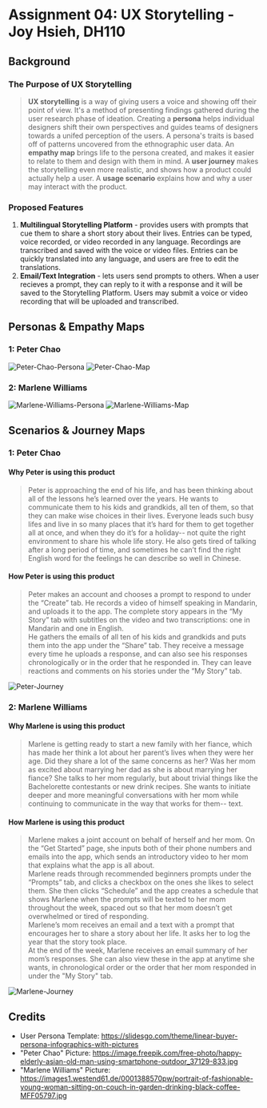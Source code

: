 # Assignment 04: UX Storytelling - Joy Hsieh, DH110
## Background
### The Purpose of UX Storytelling
> **UX storytelling** is a way of giving users a voice and showing off their point of view. It's a method of presenting findings gathered during the user research phase of ideation.
Creating a **persona** helps individual designers shift their own perspectives and guides teams of designers towards a unifed perception of the users. A persona's traits is based off of patterns uncovered from the ethnographic user data.
An **empathy map** brings life to the persona created, and makes it easier to relate to them and design with them in mind.
A **user journey** makes the storytelling even more realistic, and shows how a product could actually help a user.
A **usage scenario** explains how and why a user may interact with the product.

### Proposed Features
1. **Multilingual Storytelling Platform** - provides users with prompts that cue them to share a short story about their lives. Entries can be typed, voice recorded, or video recorded in any language. Recordings are transcribed and saved with the voice or video files. Entries can be quickly translated into any language, and users are free to edit the translations.
2. **Email/Text Integration** - lets users send prompts to others. When a user recieves a prompt, they can reply to it with a response and it will be saved to the Storytelling Platform. Users may submit a voice or video recording that will be uploaded and transcribed.

## Personas & Empathy Maps
### 1: Peter Chao
![Peter-Chao-Persona](Peter-Chao-Persona.png)
![Peter-Chao-Map](Peter-Chao-Map.png)
### 2: Marlene Williams
![Marlene-Williams-Persona](Marlene-Williams-Persona.png)
![Marlene-Williams-Map](Marlene-Williams-Map.png)

## Scenarios & Journey Maps
### 1: Peter Chao
#### Why Peter is using this product
> Peter is approaching the end of his life, and has been thinking about all of the lessons he’s learned over the years. He wants to communicate them to his kids and grandkids, all ten of them, so that they can make wise choices in their lives. Everyone leads such busy lifes and live in so many places that it’s hard for them to get together all at once, and when they do it’s for a holiday-- not quite the right environment to share his whole life story. He also gets tired of talking after a long period of time, and sometimes he can’t find the right English word for the feelings he can describe so well in Chinese.
#### How Peter is using this product
>Peter makes an account and chooses a prompt to respond to under the “Create” tab. He records a video of himself speaking in Mandarin, and uploads it to the app. The complete story appears in the “My Story” tab with subtitles on the video and two transcriptions: one in Mandarin and one in English.  
He gathers the emails of all ten of his kids and grandkids and puts them into the app under the “Share” tab. They receive a message every time he uploads a response, and can also see his responses chronologically or in the order that he responded in. They can leave reactions and comments on his stories under the “My Story” tab. 

![Peter-Journey](Peter-Journey.png)
### 2: Marlene Williams
#### Why Marlene is using this product
> Marlene is getting ready to start a new family with her fiance, which has made her think a lot about her parent’s lives when they were her age. Did they share a lot of the same concerns as her? Was her mom as excited about marrying her dad as she is about marrying her fiance? She talks to her mom regularly, but about trivial things like the Bachelorette contestants or new drink recipes. She wants to initiate deeper and more meaningful conversations with her mom while continuing to communicate in the way that works for them-- text.
#### How Marlene is using this product
> Marlene makes a joint account on behalf of herself and her mom. On the “Get Started” page, she inputs both of their phone numbers and emails into the app, which sends an introductory video to her mom that explains what the app is all about.  
> Marlene reads through recommended beginners prompts under the “Prompts” tab, and clicks a checkbox on the ones she likes to select them. She then clicks “Schedule” and the app creates a schedule that shows Marlene when the prompts will be texted to her mom throughout the week, spaced out so that her mom doesn’t get overwhelmed or tired of responding.  
> Marlene’s mom receives an email and a text with a prompt that encourages her to share a story about her life. It asks her to log the year that the story took place.  
> At the end of the week, Marlene receives an email summary of her mom’s responses. She can also view these in the app at anytime she wants, in chronological order or the order that her mom responded in under the "My Story" tab.

![Marlene-Journey](Marlene-Journey.png)

## Credits
- User Persona Template: https://slidesgo.com/theme/linear-buyer-persona-infographics-with-pictures
- "Peter Chao" Picture: https://image.freepik.com/free-photo/happy-elderly-asian-old-man-using-smartphone-outdoor_37129-833.jpg
- "Marlene Williams" Picture: https://images1.westend61.de/0001388570pw/portrait-of-fashionable-young-woman-sitting-on-couch-in-garden-drinking-black-coffee-MFF05797.jpg
